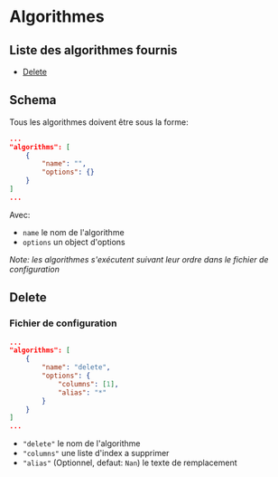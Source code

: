 # Algorithmes

## Liste des algorithmes fournis

- [Delete](#delete)

## Schema

Tous les algorithmes doivent être sous la forme:

```json
...
"algorithms": [
    { 
        "name": "", 
        "options": {}  
    }
]
...
```

Avec: 
- `name` le nom de l'algorithme
- `options` un object d'options

*Note: les algorithmes s'exécutent suivant leur ordre dans le fichier de configuration*

## Delete

### Fichier de configuration

```json
...
"algorithms": [
    { 
        "name": "delete", 
        "options": { 
            "columns": [1], 
            "alias": "*"
        } 
    }
]
...
```

- `"delete"` le nom de l'algorithme
- `"columns"` une liste d'index a supprimer 
- `"alias"` (Optionnel, defaut: `Nan`) le texte de remplacement


